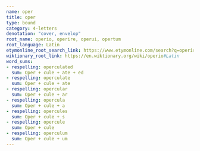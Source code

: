 ```yaml
---
name: oper
title: oper
type: bound
category: 4-letters
denotation: "cover, envelop"
root_name: operio, operire, operui, opertum
root_language: Latin
etymonline_root_search_link: https://www.etymonline.com/search?q=operire
wiktionary_root_link: https://en.wiktionary.org/wiki/operio#Latin
word_sums:
- respelling: operculated
  sum: Oper + cule + ate + ed
- respelling: operculate
  sum: Oper + cule + ate
- respelling: opercular
  sum: Oper + cule + ar
- respelling: opercula
  sum: Oper + cule + a
- respelling: opercules
  sum: Oper + cule + s
- respelling: opercule
  sum: Oper + cule
- respelling: operculum
  sum: Oper + cule + um
---
```

